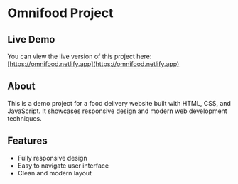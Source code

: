 # Omnifood Project

## Live Demo
You can view the live version of this project here:  
[https://omnifood.netlify.app](https://omnifood.netlify.app)

## About
This is a demo project for a food delivery website built with HTML, CSS, and JavaScript. It showcases responsive design and modern web development techniques.

## Features
- Fully responsive design
- Easy to navigate user interface
- Clean and modern layout
